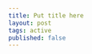 ```yaml
---
title: Put title here
layout: post
tags: active
published: false
---
```


<!--

========================
HOW TO USE THIS TEMPLATE
========================

1. Set 'title:' to a descriptive title.
2. Remove 'published: false' from the above when using this template.
3. Save this as YYYY-MM-DD-short-title.md.

-->
